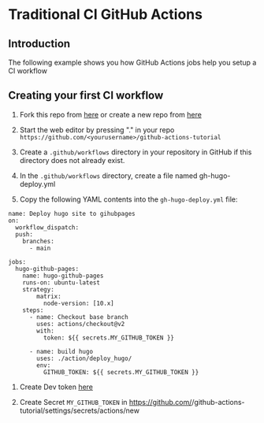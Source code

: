 # Traditional CI GitHub Actions

## Introduction

The following example shows you how GitHub Actions jobs help you setup a CI workflow

## Creating your first CI workflow

1. Fork this repo from  [here](https://github.com/wizelineacademy/github-actions-tutorial) or create a new repo from [here](https://github.com/new)

1. Start the web editor by pressing "." in your repo `https://github.com/<yourusername>/github-actions-tutorial`

1. Create a `.github/workflows` directory in  your repository in GitHub if this directory does not already exist.

1. In the `.github/workflows` directory, create a file named gh-hugo-deploy.yml

1. Copy the following YAML contents into the `gh-hugo-deploy.yml` file:

```yaml{:copy}
name: Deploy hugo site to gihubpages
on:
  workflow_dispatch:
  push:
    branches:
      - main

jobs:
  hugo-github-pages:
    name: hugo-github-pages
    runs-on: ubuntu-latest
    strategy:
        matrix:
          node-version: [10.x]  
    steps:
      - name: Checkout base branch
        uses: actions/checkout@v2
        with:
          token: ${{ secrets.MY_GITHUB_TOKEN }}
          
      - name: build hugo
        uses: ./action/deploy_hugo/
        env:
          GITHUB_TOKEN: ${{ secrets.MY_GITHUB_TOKEN }}

```

1. Create Dev token [here](https://github.com/settings/tokens)

1. Create Secret `MY_GITHUB_TOKEN` in https://github.com/<username>/github-actions-tutorial/settings/secrets/actions/new
  